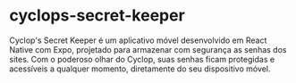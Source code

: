 # cyclops-secret-keeper
Cyclop's Secret Keeper é um aplicativo móvel desenvolvido em React Native com Expo, projetado para armazenar com segurança as senhas dos sites. Com o poderoso olhar do Cyclop, suas senhas ficam protegidas e acessíveis a qualquer momento, diretamente do seu dispositivo móvel.
